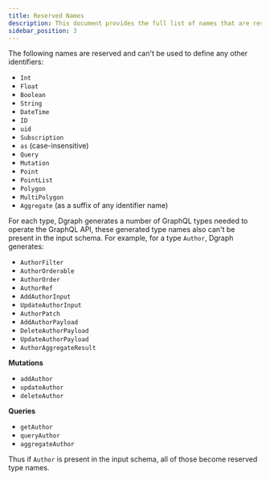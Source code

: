 ```yaml
---
title: Reserved Names
description: This document provides the full list of names that are reserved and can’t be used to define any other identifiers.
sidebar_position: 3
---
```


The following names are reserved and can't be used to define any other identifiers:

- `Int`
- `Float`
- `Boolean`
- `String`
- `DateTime`
- `ID`
- `uid`
- `Subscription`
- `as` (case-insensitive)
- `Query`
- `Mutation`
- `Point`
- `PointList`
- `Polygon`
- `MultiPolygon`
- `Aggregate` (as a suffix of any identifier name)


For each type, Dgraph generates a number of GraphQL types needed to operate the GraphQL API, these generated type names also can't be present in the input schema.  For example, for a type `Author`, Dgraph generates:

- `AuthorFilter`
- `AuthorOrderable`
- `AuthorOrder`
- `AuthorRef`
- `AddAuthorInput`
- `UpdateAuthorInput`
- `AuthorPatch`
- `AddAuthorPayload`
- `DeleteAuthorPayload`
- `UpdateAuthorPayload`
- `AuthorAggregateResult`

**Mutations**

- `addAuthor`
- `updateAuthor`
- `deleteAuthor`

**Queries**

- `getAuthor`
- `queryAuthor`
- `aggregateAuthor`

Thus if `Author` is present in the input schema, all of those become reserved type names.
